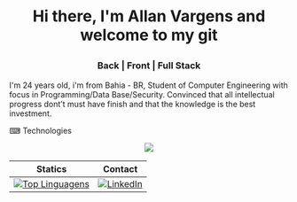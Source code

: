 # <p align="center">Hi there, I'm Allan Vargens and welcome to my git</p>

### <p align="center">Back | Front | Full Stack</p>


<p>I'm 24 years old, i'm from Bahia - BR, Student of Computer Engineering with focus in Programming/Data Base/Security. Convinced that all intellectual progress dont’t must have finish and that the knowledge is the best investment.</p>

⌨ Technologies

<p align="center">
  <a href="https://skillicons.dev">
    <img src="https://skillicons.dev/icons?i=js,nodejs,html,css,tailwind,bootstrap,nestjs,prisma,aws,react,nextjs,angular,python,fastapi,java,spring,maven,mongodb,docker,postgres,mysql,regex" />
  </a>
</p>

  
| Statics | Contact |
| --- | --- |
| [![Top Linguagens](https://github-readme-stats.vercel.app/api/top-langs/?username=AllanVargens&layout=compact)](https://github.com/AllanVargens/github-readme-stats) | [![LinkedIn](https://img.shields.io/badge/LinkedIn-0077B5?style=for-the-badge&logo=linkedin&logoColor=white)](https://www.linkedin.com/in/allan-vargens-silva-973978196/) |






